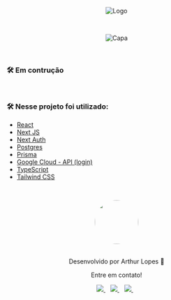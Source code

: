 <!-- Logo -->

<div align="center">
  
 ![Logo](https://github.com/arthurlopesr/fullstack-trips/assets/72874475/15d05a81-6df1-4f56-9126-fe349aca3a99)
 
</div>
  <br />
<!-- Atribuições-->

<div align="center">
  
![Capa](https://github.com/arthurlopesr/fullstack-trips/assets/72874475/5d7c0542-31e8-4bc6-a845-ed61ad7c2005)
</div>

  <br />

### 🛠️ Em contrução

&nbsp;

### 🛠️ Nesse projeto foi utilizado:

* [React](https://pt-br.reactjs.org/)
* [Next JS](https://nextjs.org/)
* [Next Auth](https://next-auth.js.org/)
* [Postgres](https://www.postgresql.org/)
* [Prisma](https://www.prisma.io/)
* [Google Cloud - API (login)](https://cloud.google.com/?hl=pt-br)
* [TypeScript](https://www.typescriptlang.org/)
* [Tailwind CSS](https://tailwindcss.com/)


&nbsp;

<div align="center">
 <a href="https://app.rocketseat.com.br/me/arthur-lopes">
   <img align="center" style="border-radius: 100%;" src="https://github.com/arthurlopesr.png" width="100px" alt=""/>
  </a>
</div>
<br/>
<p align="center">Desenvolvido por Arthur Lopes 🚀 </p> 
<p align="center">Entre em contato!</p>
<div align="center">
<a href="https://www.linkedin.com/in/arthur-lopesr/" target="_blank">
    <img src="https://img.shields.io/badge/linkedin-%230077B5.svg?&style=for-the-badge&logo=linkedin&logoColor=white" />
  </a>&nbsp;&nbsp;
 <a href="https://www.instagram.com/arthur_lopesr/" target="_blank">
    <img src="https://img.shields.io/badge/instagram-%23E4405F.svg?&style=for-the-badge&logo=instagram&logoColor=white" />        
  </a>&nbsp;&nbsp;
 <a href="mailto:arthurlopr12@gmail.com">
    <img src="https://img.shields.io/badge/-Gmail-%23333?style=for-the-badge&logo=gmail&logoColor=white" />        
  </a>&nbsp;&nbsp; 
</div>
